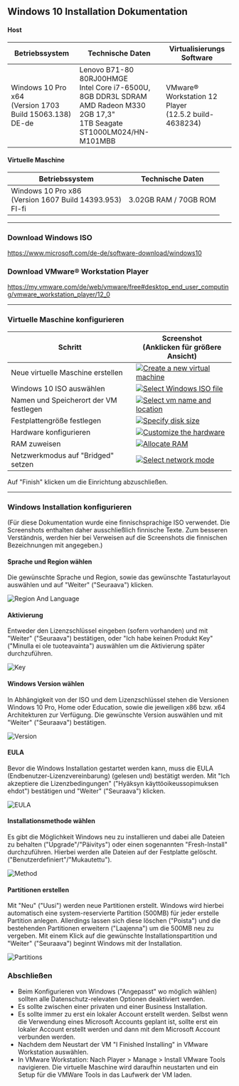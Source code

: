 ## Windows 10 Installation Dokumentation

#### Host
|Betriebssystem|Technische Daten|Virtualisierungs Software|
|---|---|---|
|Windows 10 Pro x64<br/>(Version 1703 Build 15063.138)<br/>DE-de|Lenovo B71-80 80RJ00HMGE<br/>Intel Core i7-6500U, 8GB DDR3L SDRAM <br/> AMD Radeon M330 2GB 17,3"<br/>1TB Seagate ST1000LM024/HN-M101MBB|VMware® Workstation 12 Player<br/>(12.5.2 build-4638234)|

#### Virtuelle Maschine
|Betriebssystem|Technische Daten|
|---|---|
|Windows 10 Pro x86<br/>(Version 1607 Build 14393.953)<br/>FI-fi|3.02GB RAM / 70GB ROM|

***
### Download Windows ISO
https://www.microsoft.com/de-de/software-download/windows10

### Download VMware® Workstation Player
https://my.vmware.com/de/web/vmware/free#desktop_end_user_computing/vmware_workstation_player/12_0

***
### Virtuelle Maschine konfigurieren
|Schritt|Screenshot<br/>(Anklicken für größere Ansicht)|
|---|---|
|Neue virtuelle Maschine erstellen|[![Create a new virtual machine](https://rsfd8g.bl3302.livefilestore.com/y3mHdrvMLRKPsYk4E8zJxl-2mTzRdXbWMdWpKSqYCIcg5pTU7WA-T26YMNSvO5aRn5nc2r3vBAL8dt2YXrCUcPPTNZ0cMGeJN3B47Idly_-tZ8HN1bf1YkRIyRGCZkEpQvdSdg4iYjq3dO9DYQSlvlnOPT5Q8SYlMxv7S_wVpL8uTk?width=256&height=223&cropmode=none)](https://rsfd8g.bl3302.livefilestore.com/y3mHdrvMLRKPsYk4E8zJxl-2mTzRdXbWMdWpKSqYCIcg5pTU7WA-T26YMNSvO5aRn5nc2r3vBAL8dt2YXrCUcPPTNZ0cMGeJN3B47Idly_-tZ8HN1bf1YkRIyRGCZkEpQvdSdg4iYjq3dO9DYQSlvlnOPT5Q8SYlMxv7S_wVpL8uTk?width=700&height=609&cropmode=none)|
|Windows 10 ISO auswählen|[![Select Windows ISO file](https://rsdlrg.bl3302.livefilestore.com/y3mnsWAHa-_64uc1P42azPxgEOAqc_7Joc9rP_nluYLbknoo4bDBwBKmXhHvjLdG-X3Yhpk5AYtgZUiKP71DLQlWzphKbs_F4b6ViQAPiZHNz3sNu_Mey36M9-XmUmiQaq_KNqBCaMApIvthsGbdMjmCe3V7An6aQqTzJ9TFwW6XlQ?width=256&height=223&cropmode=none)](https://rsdlrg.bl3302.livefilestore.com/y3mnsWAHa-_64uc1P42azPxgEOAqc_7Joc9rP_nluYLbknoo4bDBwBKmXhHvjLdG-X3Yhpk5AYtgZUiKP71DLQlWzphKbs_F4b6ViQAPiZHNz3sNu_Mey36M9-XmUmiQaq_KNqBCaMApIvthsGbdMjmCe3V7An6aQqTzJ9TFwW6XlQ?width=700&height=609&cropmode=none)|
|Namen und Speicherort der VM festlegen|[![Select vm name and location](https://rscofg.bl3302.livefilestore.com/y3mHhxH8CrHWcJLRpXFM36tWyopuHaN2wn8-4borte9mG3-gh212grxE_yw5iZsU7yS1rsNDWtpHFsyuuEcaHrmZy5aXF8Ipbd1SQ7iI5toKpo-pCQWtOapfzEmr0gnGl0PTDJGpub1xAP1h0Xlz8WlB5nNKNzbbvxHzTXzi27hi4c?width=256&height=223&cropmode=none)](https://rscofg.bl3302.livefilestore.com/y3mHhxH8CrHWcJLRpXFM36tWyopuHaN2wn8-4borte9mG3-gh212grxE_yw5iZsU7yS1rsNDWtpHFsyuuEcaHrmZy5aXF8Ipbd1SQ7iI5toKpo-pCQWtOapfzEmr0gnGl0PTDJGpub1xAP1h0Xlz8WlB5nNKNzbbvxHzTXzi27hi4c?width=700&height=609&cropmode=none)|
|Festplattengröße festlegen|[![Specify disk size](https://rscvxq.bl3302.livefilestore.com/y3mTyROs_bSHjNjVtnx36Vlexr6yd9cZokbgZ3J5x3UMgwt0H1tmj8OtUMZNYcIc-C4-lhYUBY5e1VkeRwybYzj2koWyc8IfkYmgq4ybpiZsFCGvBLjP7n3luoTRLbM6xC4iWdFK-STt21jMu58cDxEV44DRt5nQmaVJcPwFwlnTd0?width=256&height=223&cropmode=none)](https://rscvxq.bl3302.livefilestore.com/y3mTyROs_bSHjNjVtnx36Vlexr6yd9cZokbgZ3J5x3UMgwt0H1tmj8OtUMZNYcIc-C4-lhYUBY5e1VkeRwybYzj2koWyc8IfkYmgq4ybpiZsFCGvBLjP7n3luoTRLbM6xC4iWdFK-STt21jMu58cDxEV44DRt5nQmaVJcPwFwlnTd0?width=700&height=609&cropmode=none)|
|Hardware konfigurieren|[![Customize the hardware](https://rsfkoq.bl3302.livefilestore.com/y3m66B5nXK0LIPcXiqqiA9CqNu23WyhswXWnh6b1ceSk3aPSG1vzpwosofqvGAroWdpfiJux0LUi8OE4tJBpjc8EgFxzTtY95aLS0WxHjxXJrhhHzK1SNQHKU0xQHco5PYyyWq2Ss6zEmc0c5xWY_-UT4m942_UVi6rKRgUtCqHmA0?width=256&height=223&cropmode=none)](https://rsfkoq.bl3302.livefilestore.com/y3m66B5nXK0LIPcXiqqiA9CqNu23WyhswXWnh6b1ceSk3aPSG1vzpwosofqvGAroWdpfiJux0LUi8OE4tJBpjc8EgFxzTtY95aLS0WxHjxXJrhhHzK1SNQHKU0xQHco5PYyyWq2Ss6zEmc0c5xWY_-UT4m942_UVi6rKRgUtCqHmA0?width=700&height=609&cropmode=none)|
|RAM zuweisen|[![Allocate RAM](https://rseuua.bl3302.livefilestore.com/y3mgkkZ0iK2jmIdwooQV7jLifObjFx-zJ_u_0Wjg5HSnJTIYI5mHAoxoB4Zb-5-szAT0y6T7bNLJ4LcvHdfw4DomGEJO_cL9DEO2Hao3X11GRu_R-2pzAYfxE4lZ2z9eeOkKuO4oPAIP4xPeFVdVAdV190c9_IgEFrkHKtbvGaeSRk?width=256&height=223&cropmode=none)](https://rseuua.bl3302.livefilestore.com/y3mgkkZ0iK2jmIdwooQV7jLifObjFx-zJ_u_0Wjg5HSnJTIYI5mHAoxoB4Zb-5-szAT0y6T7bNLJ4LcvHdfw4DomGEJO_cL9DEO2Hao3X11GRu_R-2pzAYfxE4lZ2z9eeOkKuO4oPAIP4xPeFVdVAdV190c9_IgEFrkHKtbvGaeSRk?width=700&height=609&cropmode=none)|
|Netzwerkmodus auf "Bridged" setzen|[![Select network mode](https://rschnw.bl3302.livefilestore.com/y3mXgoRCqN6PcNSdQeT-Q0L66KJ5VTJcPrYPCU_2DOGwHRqq4fd5_ME3KhwypG38er4C1ddaqNNlT2FaGNw1lH2sC5LVNK_iJJ3z6ldBjvlPGa_5GLGW6bNmpWqmDITh5aXlx0_aV7vHABiB7vqRVq_-7UHLsPsYTSfkfG3Wby00_w?width=256&height=223&cropmode=none)](https://rschnw.bl3302.livefilestore.com/y3mXgoRCqN6PcNSdQeT-Q0L66KJ5VTJcPrYPCU_2DOGwHRqq4fd5_ME3KhwypG38er4C1ddaqNNlT2FaGNw1lH2sC5LVNK_iJJ3z6ldBjvlPGa_5GLGW6bNmpWqmDITh5aXlx0_aV7vHABiB7vqRVq_-7UHLsPsYTSfkfG3Wby00_w?width=700&height=609&cropmode=none)|

Auf "Finish" klicken um die Einrichtung abzuschließen.

***
### Windows Installation konfigurieren
(Für diese Dokumentation wurde eine finnischsprachige ISO verwendet. Die Screenshots enthalten daher ausschließlich finnische Texte. Zum besseren Verständnis, werden hier bei Verweisen auf die Screenshots die finnischen Bezeichnungen mit angegeben.)
#### Sprache und Region wählen
Die gewünschte Sprache und Region, sowie das gewünschte Tastaturlayout auswählen und auf "Weiter" ("Seuraava") klicken.  

![Region And Language](https://rsegwg.bl3302.livefilestore.com/y4mmUjIrmrNXvnvFFaOSkRAeY9DTCp70t41dlMz4rfOynk2BH8X5TaRr2HZM0foc5bJTEJXfvpc5JiQrccyx33k1vBJz75nk_EXWhQ245uV6xuqep6vHjEzyxUR2zlip-aEPcw4lNOyY5R-W3x1wt0Hi7lJOjJbxZQKgVbflXm450o7yDObOD9AsWO-P5lIb8qxihjKq4Ol2e6JW9PxP8_uLw?width=619&height=458&cropmode=none)
#### Aktivierung
Entweder den Lizenzschlüssel eingeben (sofern vorhanden) und mit "Weiter" ("Seuraava") bestätigen, oder "Ich habe keinen Produkt Key" ("Minulla ei ole tuoteavainta") auswählen um die Aktivierung später durchzuführen.  

![Key](https://sjxqlq.bl3302.livefilestore.com/y4mHOpNByZQYsm1fKTo7lfkPabqQ5g7GVy7SgmKnamFnmpJiDtTcsiwyFXYO9RKoiDD6gUUlKldApE8zvUTG5j3SDL6awvSinmrGc8WOIdh7u4sriSkIX3D0RX3qDgTq-LAYqYfWRD2H4k7FJXfduYalbToVS3WrEdsvjaCZJNq5JbUzm7n33jRLpAiZZZNjpt8tuRqMMR41Z8O54WmazEiUw?width=641&height=483&cropmode=none)
#### Windows Version wählen
In Abhängigkeit von der ISO und dem Lizenzschlüssel stehen die Versionen Windows 10 Pro, Home oder Education, sowie die jeweiligen x86 bzw. x64 Architekturen zur Verfügung. Die gewünschte Version auswählen und mit "Weiter" ("Seuraava") bestätigen.  

![Version](https://sjzpia.bl3302.livefilestore.com/y4mbEz5wByks-EZzwBerV8RiERcdDpcZyFCwe9pPBDkmGP4mudYXe2nCD0mc-wSTdKuAl-Vl-SAtwY1bWTVs26AdM7kHbnZ9BsC3q8tF-UNJLxFguuXENkjGs1E5wyJwTbnso7UrtTUN4AQcHpWO8eQ6vA8WeXIfJb1yJO1cZkqqIs94I4aYwzMEOM1Xqlcd8buGYugTXHWYV51bodONEwo_Q?width=641&height=483&cropmode=none)
#### EULA
Bevor die Windows Installation gestartet werden kann, muss die EULA (Endbenutzer-Lizenzvereinbarung) (gelesen und) bestätigt werden. Mit "Ich akzeptiere die Lizenzbedingungen" ("Hyäksyn käyttöoikeussopimuksen ehdot") bestätigen und "Weiter" ("Seuraava") klicken.  

![EULA](https://sjwmuq.bl3302.livefilestore.com/y4mgqmnAi4St0ZkfwIRDjBB0hLd66wtCGTlcYOVF7ABrVryZnK8qf5c5rVAjDwMyqsf3acYqewUldmTj19mILlx-NjLwXisYLUitYXpJ_8igaD3PX8DyOfYo6ea163dyHpWa78xtaqVbK-5fFyz9eNvsfQM5fBnx0bWkUJtF8q3SZcexxdiyJKz-d9pIMRCqgQ7cLPOuR0be4FOYiDit20JLQ?width=641&height=481&cropmode=none)
#### Installationsmethode wählen
Es gibt die Möglichkeit Windows neu zu installieren und dabei alle Dateien zu behalten ("Upgrade"/"Päivitys") oder einen sogenannten "Fresh-Install" durchzuführen. Hierbei werden alle Dateien auf der Festplatte gelöscht. ("Benutzerdefiniert"/"Mukautettu").  

![Method](https://sjxx3a.bl3302.livefilestore.com/y4mSvE-E3vv0z85NGon6Mg_DtDDyzulP1p_fXtncLJyb5XkKdzCIfCvVZahtkVS26MHF0DzV4sL39WvDvkWEzn0n8VurThhhl9h9MFdYwgVQuK9VR4KDmjH2tZk_reXO8bCzmmY5h9NEADbZIbkkI1FtSmvmFQ3j4o9jO6WilJowBw9QtEJziiWv6IZuIkyTeqlYAMtBc-YLHk2h7aQ4MDttg?width=640&height=479&cropmode=none)
#### Partitionen erstellen
Mit "Neu" ("Uusi") werden neue Partitionen erstellt. Windows wird hierbei automatisch eine system-reservierte Partition (500MB) für jeder erstelle Partition anlegen. Allerdings lassen sich diese löschen ("Poista") und die bestehenden Partitionen erweitern ("Laajenna") um die 500MB neu zu vergeben. Mit einem Klick auf die gewünschte Installationspartition und "Weiter" ("Seuraava") beginnt Windows mit der Installation.

![Partitions](https://sjwfcg.bl3302.livefilestore.com/y4m3652mOZAXYAdHBZu1NLbRUKOPg4UrV7t5MDSvbQA4xb_p9rQCHnJ2s376HytyazIgjt-IaJlHga8bJ7zWiSfM7zCSYIKUmoodGLCqmBsHveV3FEjG1WQmVBghzyljmvIZGpCX_AZ5pd6-9zy2psHOQhE9UBG83p4PUYVGupo8-yOJFbmsth-mnYU9Eup-ijJ5dVHsMGkMfyPdhHCgpCrwQ?width=640&height=480&cropmode=none)

### Abschließen
- Beim Konfigurieren von Windows ("Angepasst" wo möglich wählen) sollten alle Datenschutz-relevaten Optionen deaktiviert werden.
- Es sollte zwischen einer privaten und einer Business Installation.
- Es sollte immer zu erst ein lokaler Account erstellt werden. Selbst wenn die Verwendung eines Microsoft Accounts geplant ist, sollte erst ein lokaler Account erstellt werden und dann mit dem Microsoft Account verbunden werden.
- Nachdem dem Neustart der VM "I Finished Installing" in VMware Workstation auswählen.
- In VMware Workstation: Nach Player > Manage > Install VMware Tools navigieren. Die virtuelle Maschine wird daraufhin neustarten und ein Setup für die VMWare Tools in das Laufwerk der VM laden.
